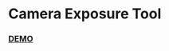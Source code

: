 # Camera Exposure Tool

<h3><a href="https://pampuchskrytozerca.github.io/Camera-Exposure-Tool/">DEMO</a></h3>
